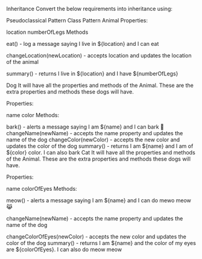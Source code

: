 Inheritance
Convert the below requirements into inheritance using:

Pseudoclassical Pattern
Class Pattern
Animal
Properties:

location
numberOfLegs
Methods

eat() - log a message saying I live in ${location} and I can eat

changeLocation(newLocation) - accepts location and updates the location of the animal

summary() - returns I live in ${location} and I have ${numberOfLegs}

Dog
It will have all the properties and methods of the Animal. These are the extra properties and methods these dogs will have.

Properties:

name
color
Methods:

bark() - alerts a message saying I am ${name} and I can bark 🐶
changeName(newName) - accepts the name property and updates the name of the dog
changeColor(newColor) - accepts the new color and updates the color of the dog
summary() - returns I am ${name} and I am of ${color} color. I can also bark
Cat
It will have all the properties and methods of the Animal. These are the extra properties and methods these dogs will have.

Properties:

name
colorOfEyes
Methods:

meow() - alerts a message saying I am ${name} and I can do mewo meow 😹

changeName(newName) - accepts the name property and updates the name of the dog

changeColorOfEyes(newColor) - accepts the new color and updates the color of the dog
summary() - returns I am ${name} and the color of my eyes are ${colorOfEyes}. I can also do meow meow
